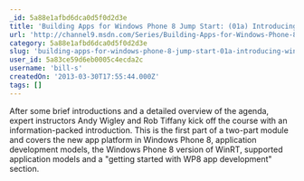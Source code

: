 ```yaml
---
_id: 5a88e1afbd6dca0d5f0d2d3e
title: 'Building Apps for Windows Phone 8 Jump Start: (01a) Introducing Windows Phone 8 Development Part 1'
url: 'http://channel9.msdn.com/Series/Building-Apps-for-Windows-Phone-8-Jump-Start/Building-Apps-for-Windows-Phone-8-Jump-Start-01a-Introducing-Windows-Phone-8-Development-Part-1'
category: 5a88e1afbd6dca0d5f0d2d3e
slug: 'building-apps-for-windows-phone-8-jump-start-01a-introducing-windows-phone-8-development-part-1'
user_id: 5a83ce59d6eb0005c4ecda2c
username: 'bill-s'
createdOn: '2013-03-30T17:55:44.000Z'
tags: []
---
```


After some brief introductions and a detailed overview of the agenda, expert instructors Andy Wigley and Rob Tiffany kick off the course with an information-packed introduction. This is the first part of a two-part module and covers the new app platform in Windows Phone 8, application development models, the Windows Phone 8 version of WinRT, supported application models and a "getting started with WP8 app development" section.
